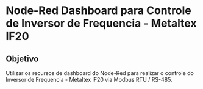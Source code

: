 # Node-Red Dashboard para Controle de Inversor de Frequencia - Metaltex IF20

## Objetivo
Utilizar os recursos de dashboard do Node-Red para realizar o controle do Inversor de Frequencia - Metaltex IF20 via Modbus RTU / RS-485.

